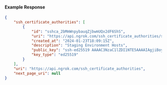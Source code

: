 <!-- Code generated for API Clients. DO NOT EDIT. -->

#### Example Response

```json
{
	"ssh_certificate_authorities": [
		{
			"id": "sshca_2bMmWnpybauqZjbwmUQx2dF6ShS",
			"uri": "https://api.ngrok.com/ssh_certificate_authorities/sshca_2bMmWnpybauqZjbwmUQx2dF6ShS",
			"created_at": "2024-01-23T18:09:15Z",
			"description": "Staging Environment Hosts",
			"public_key": "ssh-ed25519 AAAAC3NzaC1lZDI1NTE5AAAAIAgjiBoy5B+6pTsNkoo24QptO/BtHsd+NEaKd0p9ck2i",
			"key_type": "ed25519"
		}
	],
	"uri": "https://api.ngrok.com/ssh_certificate_authorities",
	"next_page_uri": null
}
```
